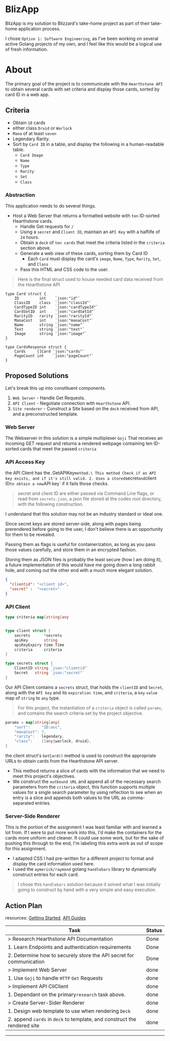 # BlizApp
BlizApp is my solution to Blizzard's take-home project as part of their take-home application process.  

I chose `Option 1: Software Engineering`, as I've been working on several active Golang projects of my own, and I feel like this would be a logical use of fresh information. 

# About

The primary goal of the project is to communicate with the `Hearthstone API` to obtain several cards with set criteria and display those cards, sorted by card ID in a web app. 

## Criteria
- Obtain `10` cards
- either class `Druid` or `Warlock`
- `Mana` of at least `seven`
- Legendary Rarity. 
- Sort by `Card ID` in a table, and display the following in a human-readable table. 
    - `Card Image`
    - `Name`
    - `Type`
    - `Rarity`
    - `Set`
    - `Class`


 ### Abstraction
This application needs to do several things. 
- Host a Web Server that returns a formatted website with `ten` ID-sorted Hearthstone cards. 
    - Handle Get requests for `/`
    - Using a `secret` and `Client ID`, maintain an `API Key` with a halflife of `24` hours.
    - Obtain a `deck` of `ten cards` that meet the criteria listed in the `criteria` section above.
    - Generate a web view of these cards, sorting them by Card ID
        - Each `Card` must display the card's `image`, `Name`, `Type`, `Rarity`, `Set`, and `Class`
    - Pass this HTML and CSS code to the user. 

> Here is the final struct used to house needed card data received from the Hearthstone API
``` Golang
type Card struct {
	ID         int    `json:"id"`
	ClassID    class  `json:"classId"`
	CardTypeID int    `json:"cardTypeId"`
	CardSetID  int    `json:"cardSetId"`
	RarityID   rarity `json:"rarityId"`
	ManaCost   int    `json:"manaCost"`
	Name       string `json:"name"`
	Text       string `json:"text"`
	Image      string `json:"image"`
}

type CardsResponse struct {
	Cards     []Card `json:"cards"`
	PageCount int    `json:"pageCount"`
}

```


 ## Proposed Solutions
 Let's break this up into constituent components. 
 1. `Web Server` - Handle Get Requests.
 2. `API Client` - Negotiate connection with `Hearthstone` API.
 3. `Site renderer` - Construct a Site based on the `deck` received from API, and a preconstructed template. 

 ### Web Server
The Webserver in this solution is a simple multiplexer `Goji` That receives an incoming GET request and returns a rendered webpage containing ten ID-sorted cards that meet the passed `criteria`

### API Access Key
the API Client has the`.`GetAPIKey` method.\
This method
Check if an API key exists, and if it's still valid.
2. Uses a stored `secret` and `client ID` to obtain a new `API key` if it fails those checks. 

> secret and client ID are either passed via Command Line flags, or read from `secrets.json`, a json file stored at the codes root directory, with the following construction.

I understand that this solution may not be an industry standard or ideal one. 

Since secret keys are stored server-side, along with pages being prerendered before going to the user, I don't believe there is an opportunity for them to be revealed. 

Passing them as flags is useful for containerization, as long as you pass those values carefully, and store them in an encrypted fashion. 

Storing them as JSON files is probably the least secure (how I am doing it), a future implementation of this would have me going down a long rabbit hole, and coming out the other end with a much more elegant solution. 

``` json
{
  "clientid": "<client id>",
  "secret" :  "<secret>"
}
```

 ### API Client
```go
type criteria map[string]any


type client struct {
	secrets      *secrets
	apiKey       string
	apiKeyExpiry time.Time
	criteria     criteria
}

type secrets struct {
	ClientID string `json:"clientid"`
	Secret   string `json:"secret"`
}

```
Our API Client contains a `secrets` struct, that holds the `clientID` and `Secret`, along with the `API key` and its `expiration time`, and `criteria`, a `key` `value` map of `string` to `any` type. 

> For this project, the instantiation of a `criteria` object is called `params`, and contains the search criteria set by the project objective. 
``` go
params = map[string]any{
    "sort":     "ID:asc",
    "manaCost": 7,
    "rarity":   legendary,
    "class":    []any{warlock, druid},
}
```
the client struct's `GetCard()` method is used to construct the appropriate URLs to obtain cards from the Hearthstone API server.

- This method returns a slice of cards with the information that we need to meet this project's objectives. 
- We construct the `outbound URL` and append all of the necessary search parameters from the `criteria` object, this function supports multiple values for a single search parameter by using reflection to see when an entry is a slice and appends both values to the URL as comma-separated entries. 
 
 ### Server-Side Renderer
 This is the portion of the assignment I was least familiar with and learned a lot from. If I were to put more work into this, I'd make the containers for the cards more uniform and cleaner. It could use some work, but for the sake of pushing this through to the end, I'm labeling this extra work as out of scope for this assignment. 
- I adapted CSS I had pre-written for a different project to format and display the card information used here.  
- I used the `aymerick/raymond` golang `handlebars` library to dynamically construct entries for each card.
> I chose this `handlebars` solution because it solved what I was initially going to construct by hand with a very simple and easy execution.
## Action Plan
resources: [Getting Started](https://develop.battle.net/documentation/guides/getting-started), [API Guides](https://develop.battle.net/documentation/hearthstone/guides)

| Task | Status |
|------|--------|
| > Research Hearthstone API Documentation| Done | 
| 1. Learn Endpoints and authentication requirements | Done |
| 2. Determine how to securely store the API secret for communication | Done |
| > Implement Web Server |  done |
| 1. Use `Goji` to handle `HTTP` `Get` Requests| done  |
| > Implement API CliClient | done |
| 1. Dependant on the primary`research` task above. | done |
| > Create Server-Sider Renderer  | done |
| 1. Design web template to use when rendering `Deck` | done |
| 2. append `cards` in `deck` to template, and construct the rendered site | done |


---
